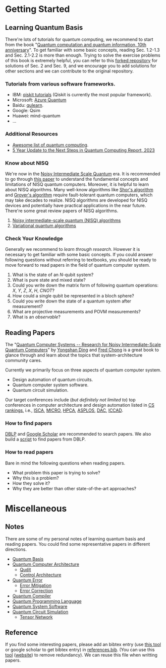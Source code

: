# Getting Started

## Learning Quantum Basis

There're lots of tutorials for quantum computing, we recommend to start from the book "[Quantum computation and quantum information, 10th anniversary](https://github.com/Zhaoyilunnn/qcs/blob/main/doc/tutorials/Quantum%20computation%20and%20quantum%20information.pdf)". To get familiar with some basic concepts, reading Sec. 1.2-1.3 and Sec. 2.1-2.2 is more than enough. Trying to solve the exercise problems of this book is extremely helpful, you can refer to this [forked repository](https://github.com/Zhaoyilunnn/SolutionQCQINielsenChuang) for solutions of Sec. 2 and Sec. 9, and we encourage you to add solutions for other sections and we can contribute to the original repository.

### Tutorials from various software frameworks.

- IBM: [qiskit tutorials](https://qiskit.org/documentation/tutorials.html) (Qiskit is currently the most popular framework).
- Microsoft: [Azure Quantum](https://learn.microsoft.com/en-us/azure/quantum/)
- Baidu: [qulearn](https://qulearn.baidu.com/).
- Google: Qsim
- Huawei: mind-quantum
- ...

### Additional Resources

- [Awesome list of quantum computing](https://github.com/desireevl/awesome-quantum-computing).
- [5 Year Update to the Next Steps in Quantum Computing Report, 2023](https://github.com/Zhaoyilunnn/qcs/blob/main/doc/reports/5-Year-Update-to-the-Next-Steps-in-Quantum-Computing.pdf)

### Know about NISQ
We're now in the [Noisy Intermediate Scale Quantum](http://arxiv.org/abs/1801.00862) era. It is recommended to go through [this paper](http://arxiv.org/abs/1801.00862) to understand the fundamental concepts and limitations of NISQ quantum computers. Moreover, it is helpful to learn about NISQ algorithms. Many well-know algorithms like [Shor's algorithm](https://doi.org/10.1137/S0036144598347011) and [Grover's algorithm](https://link.aps.org/doi/10.1103/PhysRevLett.79.325) require fault-tolerant quantum computers, which may take decades to realize. NISQ algorithms are developed for NISQ devices and potentially have practical applications in the near future.
There're some great review papers of NISQ algorithms.
1. [Noisy intermediate-scale quantum (NISQ) algorithms](http://arxiv.org/abs/2101.08448)
2. [Variational quantum algorithms](https://www.nature.com/articles/s42254-021-00348-9)

### Check Your Knowledge
Generally we recommend to *learn through research*. However it is necessary to get familiar with some basic concepts.
If you could answer following questions without referring to textbooks, you should be ready to move forward to read papers in the field of quantum computer system.
1. What is the state of an $N$-qubit system?
2. What is pure state and mixed state?
3. Could you write down the matrix form of following quantum operations: $X$, $Y$, $Z$, $X$, $H$, $CNOT$?
4. How could a single qubit be represented in a bloch sphere?
5. Could you write down the state of a quantum system after measurement?
6. What are projective measurements and POVM measurements?
7. What is an *observable*?

## Reading Papers
The "[Quantum Computer Systems -- Research for Noisy Intermediate-Scale Quantum Computers](https://github.com/Zhaoyilunnn/qcs/blob/main/doc/tutorials/Quantum%20Computer%20Systems.pdf)" by [Yongshan Ding](https://www.yongshanding.com/) and [Fred Chong](http://people.cs.uchicago.edu/~ftchong/) is a great book to glance through and learn about the topics that system-architecture community cares.

Currently we primarily focus on three aspects of quantum computer system.
 - Design automation of quantum circuits.
 - Quantum computer system software.
 - Quantum circuit simulation.

Our target conferences include (*but definitely not limited to*) top conferences in computer architecture and design automation listed in [CS rankings](https://csrankings.org/), i.e., [ISCA](https://csconferences.org/#ISCA), [MICRO](https://csconferences.org/#MICRO), [HPCA](https://csconferences.org/#HPCA), [ASPLOS](https://csconferences.org/#ASPLOS), [DAC](https://dblp.org/db/conf/dac/index.html), [ICCAD](https://dblp.org/db/conf/iccad/index.html).

### How to find papers
[DBLP](https://dblp.org/) and [Google Scholar](https://scholar.google.com/) are recommended to search papers. We also build a [script](https://github.com/Zhaoyilunnn/utils/tree/main/research) to find papers from DBLP.

### How to read papers
Bare in mind the following questions when reading papers.
 - What problem this paper is trying to solve?
 - Why this is a problem?
 - How they solve it?
 - Why they are better than other state-of-the-art approaches?

# Miscellaneous

## Notes
There are some of my personal notes of learning quantum basis and reading papers. You could find some representative papers in different directions.
 - [Quantum Basis](https://gist.github.com/Zhaoyilunnn/788c9eac3d8af18b3e3258e982505d40)
 - [Quantum Computer Architecture](https://gist.github.com/Zhaoyilunnn/4f050154941fb87b33d47c2d09aa23ae)
	 - [Qudit](https://gist.github.com/Zhaoyilunnn/4f050154941fb87b33d47c2d09aa23ae#multi-level)
  	 - [Control Architecture](https://gist.github.com/Zhaoyilunnn/4f050154941fb87b33d47c2d09aa23ae#control-processor)
 - [Quantum Error](https://gist.github.com/Zhaoyilunnn/1eb8a512f0c087b47a233c0720004994)
	 - [Error Mitigation](https://gist.github.com/Zhaoyilunnn/1eb8a512f0c087b47a233c0720004994#error-mitigation)
	 - [Error Correction](https://gist.github.com/Zhaoyilunnn/1eb8a512f0c087b47a233c0720004994#error-correction)
 - [Quantum Compiler](https://gist.github.com/Zhaoyilunnn/c3a031815ac43c5894b3b8cdf643775a)
 - [Quantum Programming Language](https://gist.github.com/Zhaoyilunnn/ddd4eeaeb475cd2b075fda176e4692c6)
 - [Quantum System Software](https://gist.github.com/Zhaoyilunnn/c43d40f895f57ce136b9b3701e7a5668)
 - [Quantum Circuit Simulation](https://gist.github.com/Zhaoyilunnn/07f5e6913dfa00fefbd4a8bff638f0bf)
	 - [Tensor Network](https://gist.github.com/Zhaoyilunnn/07f5e6913dfa00fefbd4a8bff638f0bf#tensor-network)

## Reference

If you find some interesting papers, please add an bibtex entry (use [this tool](https://www.doi2bib.org/) or google scholar to get bibtex entry) in [references.bib](https://github.com/Zhaoyilunnn/qcs/blob/master/doc/references.bib). (You can use this [tool](https://github.com/FlamingTempura/bibtex-tidy) ([website](https://flamingtempura.github.io/bibtex-tidy/)) to remove redundancy). We can reuse this file when writting papers.

<!--stackedit_data:
eyJoaXN0b3J5IjpbLTY0Mjc3NDIxMCwtMTE1OTQ2MTczNSwxMD
M3MzgzNDE4XX0=
-->
